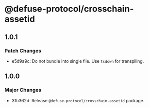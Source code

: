 # @defuse-protocol/crosschain-assetid

## 1.0.1

### Patch Changes

- e5d9a9c: Do not bundle into single file. Use `tsdown` for transpiling.

## 1.0.0

### Major Changes

- 31b362d: Release `@defuse-protocol/crosschain-assetid` package.

